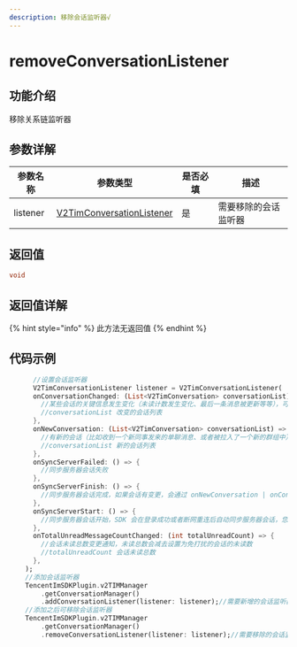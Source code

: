 ```yaml
---
description: 移除会话监听器√
---
```


# removeConversationListener

## 功能介绍

移除关系链监听器

## 参数详解

| 参数名称     | 参数类型                                                                                | 是否必填 | 描述         |
| -------- | ----------------------------------------------------------------------------------- | ---- | ---------- |
| listener | [V2TimConversationListener](../guan-jian-lei/listener/v2timconversationlistener.md) | 是    | 需要移除的会话监听器 |

## 返回值

```dart
void
```

## 返回值详解

{% hint style="info" %}
此方法无返回值
{% endhint %}

## 代码示例

```dart
      //设置会话监听器
      V2TimConversationListener listener = V2TimConversationListener(
      onConversationChanged: (List<V2TimConversation> conversationList) => {
        //某些会话的关键信息发生变化（未读计数发生变化、最后一条消息被更新等等），可以根据会话的 lastMessage -> timestamp 重新对会话列表做排序
        //conversationList 改变的会话列表
      },
      onNewConversation: (List<V2TimConversation> conversationList) => {
        //有新的会话（比如收到一个新同事发来的单聊消息、或者被拉入了一个新的群组中），可以根据会话的 lastMessage -> timestamp 重新对会话列表做排序
        //conversationList 新的会话列表
      },
      onSyncServerFailed: () => {
        //同步服务器会话失败
      },
      onSyncServerFinish: () => {
        //同步服务器会话完成，如果会话有变更，会通过 onNewConversation | onConversationChanged 回调告知客户
      },
      onSyncServerStart: () => {
        //同步服务器会话开始，SDK 会在登录成功或者断网重连后自动同步服务器会话，您可以监听这个事件做一些 UI 进度展示操作。
      },
      onTotalUnreadMessageCountChanged: (int totalUnreadCount) => {
        //会话未读总数变更通知，未读总数会减去设置为免打扰的会话的未读数
        //totalUnreadCount 会话未读总数
      },
    );
    //添加会话监听器
    TencentImSDKPlugin.v2TIMManager
        .getConversationManager()
        .addConversationListener(listener: listener);//需要新增的会话监听器
    //添加之后可移除会话监听器
    TencentImSDKPlugin.v2TIMManager
        .getConversationManager()
        .removeConversationListener(listener: listener);//需要移除的会话监听器
```
